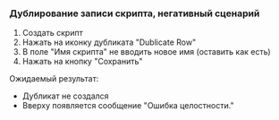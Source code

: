 ### Дублирование записи скрипта, негативный сценарий

1. Создать скрипт
1. Нажать на иконку дубликата "Dublicate Row"
1. В поле "Имя скрипта" не вводить новое имя (оставить как есть)
1. Нажать на кнопку "Сохранить"

Ожидаемый результат:
- Дубликат не создался
- Вверху появляется сообщение "Ошибка целостности."
